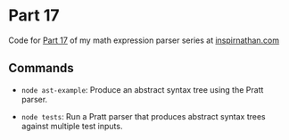 # Part 17
Code for [Part 17](https://inspirnathan.com/posts/165-abstract-syntax-trees-with-pratt-parser/) of my math expression parser series at [inspirnathan.com](https://inspirnathan.com)

## Commands
* `node ast-example`: Produce an abstract syntax tree using the Pratt parser.

* `node tests`: Run a Pratt parser that produces abstract syntax trees against multiple test inputs.